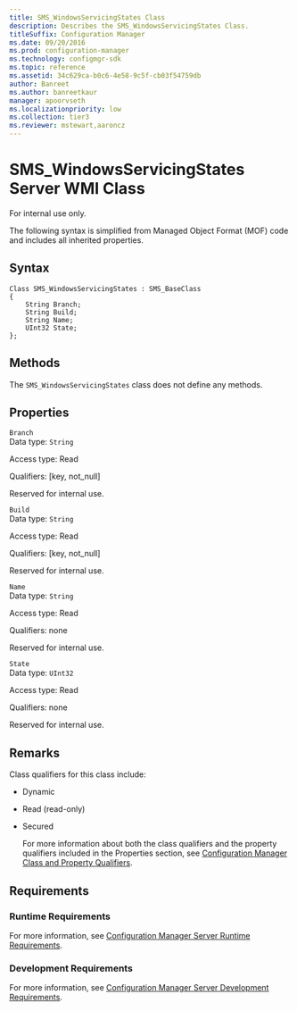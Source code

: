 ```yaml
---
title: SMS_WindowsServicingStates Class
description: Describes the SMS_WindowsServicingStates Class.
titleSuffix: Configuration Manager
ms.date: 09/20/2016
ms.prod: configuration-manager
ms.technology: configmgr-sdk
ms.topic: reference
ms.assetid: 34c629ca-b0c6-4e58-9c5f-cb03f54759db
author: Banreet
ms.author: banreetkaur
manager: apoorvseth
ms.localizationpriority: low
ms.collection: tier3
ms.reviewer: mstewart,aaroncz 
---
```

# SMS_WindowsServicingStates Server WMI Class
For internal use only.  

 The following syntax is simplified from Managed Object Format (MOF) code and includes all inherited properties.  

## Syntax  

```  
Class SMS_WindowsServicingStates : SMS_BaseClass  
{  
    String Branch;  
    String Build;  
    String Name;  
    UInt32 State;  
};  

```  

## Methods  
 The `SMS_WindowsServicingStates` class does not define any methods.  

## Properties  
 `Branch`  
 Data type: `String`  

 Access type: Read  

 Qualifiers: [key, not_null]  

 Reserved for internal use.  

 `Build`  
 Data type: `String`  

 Access type: Read  

 Qualifiers: [key, not_null]  

 Reserved for internal use.  

 `Name`  
 Data type: `String`  

 Access type: Read  

 Qualifiers: none  

 Reserved for internal use.  

 `State`  
 Data type: `UInt32`  

 Access type: Read  

 Qualifiers: none  

 Reserved for internal use.  

## Remarks  
 Class qualifiers for this class include:  

- Dynamic  

- Read (read-only)  

- Secured  

  For more information about both the class qualifiers and the property qualifiers included in the Properties section, see [Configuration Manager Class and Property Qualifiers](../../../develop/reference/misc/class-and-property-qualifiers.md).  

## Requirements  

### Runtime Requirements  
 For more information, see [Configuration Manager Server Runtime Requirements](../../../develop/core/reqs/server-runtime-requirements.md).  

### Development Requirements  
 For more information, see [Configuration Manager Server Development Requirements](../../../develop/core/reqs/server-development-requirements.md).  
